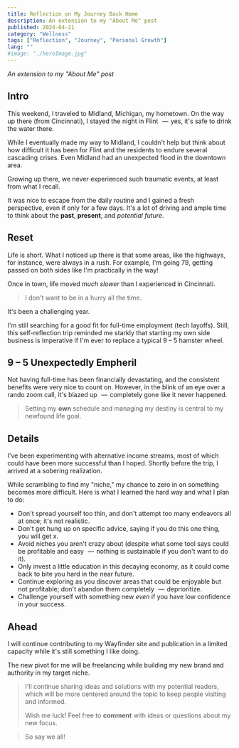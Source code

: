 ```yaml
---
title: Reflection on My Journey Back Home
description: An extension to my "About Me" post
published: 2024-04-21
category: "Wellness"
tags: ["Reflection", "Journey", "Personal Growth"]
lang: ""
#image: "./heroImage.jpg"
---
```



_An extension to my "About Me" post_

## Intro

This weekend, I traveled to Midland, Michigan, my hometown. On the way up there (from Cincinnati), I stayed the night in Flint   —  yes, it's safe to drink the water there.

While I eventually made my way to Midland, I couldn't help but think about how difficult it has been for Flint and the residents to endure several cascading crises. Even Midland had an unexpected flood in the downtown area.


Growing up there, we never experienced such traumatic events, at least from what I recall.

It was nice to escape from the daily routine and I gained a fresh perspective, even if only for a few days. It's a lot of driving and ample time to think about the **past**, **present**, and _potential future_.

## Reset

Life is short. What I noticed up there is that some areas, like the highways, for instance, were always in a rush. For example, I'm going 79, getting passed on both sides like I'm practically in the way!

Once in town, life moved _much slower_ than I experienced in Cincinnati.

> I don't want to be in a hurry all the time.

It's been a challenging year.

I'm still searching for a good fit for full-time employment (tech layoffs). Still, this self-reflection trip reminded me starkly that starting my own side business is imperative if I'm ever to replace a typical 9 – 5 hamster wheel.

## 9 – 5 Unexpectedly Empheril

Not having full-time has been financially devastating, and the consistent benefits were very nice to count on. However, in the blink of an eye over a rando zoom call, it's blazed up   —  completely gone like it never happened.

> Setting my **own** schedule and managing my destiny is central to my newfound life goal.

## Details

I've been experimenting with alternative income streams, most of which could have been more successful than I hoped. Shortly before the trip, I arrived at a sobering realization.

While scrambling to find my "niche," my chance to zero in on something becomes more difficult. Here is what I learned the hard way and what I plan to do:

- Don't spread yourself too thin, and don't attempt too many endeavors all at once; it's not realistic.
- Don't get hung up on specific advice, saying if you do this one thing, you will get x.
- Avoid niches you aren't crazy about (despite what some tool says could be profitable and easy   —  nothing is sustainable if you don't want to do it).
- Only invest a little education in this decaying economy, as it could come back to bite you hard in the near future.
- Continue exploring as you discover areas that could be enjoyable but not profitable; don't abandon them completely   —  deprioritize.
- Challenge yourself with something new _even_ if you have low confidence in your success.

## Ahead

I will continue contributing to my Wayfinder site and publication in a limited capacity while it's still something I like doing.

The new pivot for me will be freelancing while building my new brand and authority in my target niche.

> I'll continue sharing ideas and solutions with my potential readers, which will be more centered around the topic to keep people visiting and informed.
>
> Wish me luck! Feel free to **comment** with ideas or questions about my new focus.

> So say we all!

